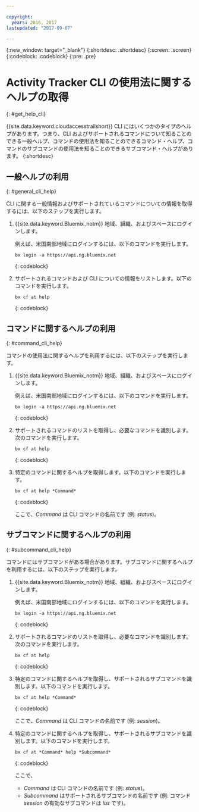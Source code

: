 ```yaml
---

copyright:
  years: 2016, 2017
lastupdated: "2017-09-07"

---
```


{:new_window: target="_blank"}
{:shortdesc: .shortdesc}
{:screen: .screen}
{:codeblock: .codeblock}
{:pre: .pre}

# Activity Tracker CLI の使用法に関するヘルプの取得
{: #get_help_cli}

{{site.data.keyword.cloudaccesstrailshort}} CLI にはいくつかのタイプのヘルプがあります。つまり、CLI およびサポートされるコマンドについて知ることのできる一般ヘルプ、コマンドの使用法を知ることのできるコマンド・ヘルプ、コマンドのサブコマンドの使用法を知ることのできるサブコマンド・ヘルプがあります。
{:shortdesc}


## 一般ヘルプの利用
{: #general_cli_help}

CLI に関する一般情報およびサポートされているコマンドについての情報を取得するには、以下のステップを実行します。

1. {{site.data.keyword.Bluemix_notm}} 地域、組織、およびスペースにログインします。 

    例えば、米国南部地域にログインするには、以下のコマンドを実行します。
	
	```
    bx login -a https://api.ng.bluemix.net
    ```
    {: codeblock}
    
2. サポートされるコマンドおよび CLI についての情報をリストします。以下のコマンドを実行します。

    ```
    bx cf at help 
    ```
    {: codeblock}
    
    

## コマンドに関するヘルプの利用
{: #command_cli_help}

コマンドの使用法に関するヘルプを利用するには、以下のステップを実行します。

1. {{site.data.keyword.Bluemix_notm}} 地域、組織、およびスペースにログインします。 

    例えば、米国南部地域にログインするには、以下のコマンドを実行します。
	
	```
    bx login -a https://api.ng.bluemix.net
    ```
    {: codeblock}
    
2. サポートされるコマンドのリストを取得し、必要なコマンドを識別します。次のコマンドを実行します。

    ```
    bx cf at help 
    ```
    {: codeblock}

3. 特定のコマンドに関するヘルプを取得します。以下のコマンドを実行します。

    ```
    bx cf at help *Command*
    ```
    {: codeblock}
    
    ここで、*Command* は CLI コマンドの名前です (例: *status*)。



## サブコマンドに関するヘルプの利用
{: #subcommand_cli_help}

コマンドにはサブコマンドがある場合があります。サブコマンドに関するヘルプを利用するには、以下のステップを実行します。

1. {{site.data.keyword.Bluemix_notm}} 地域、組織、およびスペースにログインします。 

    例えば、米国南部地域にログインするには、以下のコマンドを実行します。
	
	```
    bx login -a https://api.ng.bluemix.net
    ```
    {: codeblock}
    
2. サポートされるコマンドのリストを取得し、必要なコマンドを識別します。次のコマンドを実行します。

    ```
    bx cf at help 
    ```
    {: codeblock}

3. 特定のコマンドに関するヘルプを取得し、サポートされるサブコマンドを識別します。以下のコマンドを実行します。

    ```
    bx cf at help *Command*
    ```
    {: codeblock}
    
    ここで、*Command* は CLI コマンドの名前です (例: *session*)。

4. 特定のコマンドに関するヘルプを取得し、サポートされるサブコマンドを識別します。以下のコマンドを実行します。

    ```
    bx cf at *Command* help *Subcommand*
    ```
    {: codeblock}
    
    ここで、 
    
    * *Command* は CLI コマンドの名前です (例: *status*)。
    * *Subcommand* はサポートされるサブコマンドの名前です (例: コマンド *session* の有効なサブコマンドは *list* です)。




